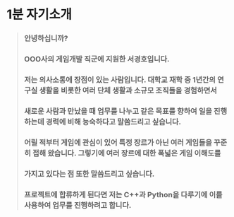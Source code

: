 # 1분 자기소개


>### 안녕하십니까?
>### OOO사의 게임개발 직군에 지원한 서경호입니다.
>### 저는 의사소통에 장점이 있는 사람입니다. 대학교 재학 중 1년간의 연구실 생활을 비롯한 여러 단체 생활과 소규모 조직들을 경험하면서
>### 새로운 사람과 만났을 때 업무를 나누고 같은 목표를 향하여 일을 진행하는데 경력에 비해 능숙하다고 말씀드리고 싶습니다.
>### 어릴 적부터 게임에 관심이 있어 특정 장르가 아닌 여러 게임들을 꾸준히 접해 왔습니다. 그렇기에 여러 장르에 대한 폭넓은 게임 이해도를
>### 가지고 있다는 점 또한 말씀드리고 싶습니다.
>### 프로젝트에 합류하게 된다면 저는 C++과 Python을 다루기에 이를 사용하여 업무를 진행하려고 합니다.
